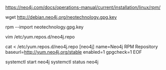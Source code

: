 https://neo4j.com/docs/operations-manual/current/installation/linux/rpm/

wget http://debian.neo4j.org/neotechnology.gpg.key

rpm --import neotechnology.gpg.key

vim /etc/yum.repos.d/neo4j.repo

cat <<EOF>  /etc/yum.repos.d/neo4j.repo
[neo4j]
name=Neo4j RPM Repository
baseurl=http://yum.neo4j.org/stable
enabled=1
gpgcheck=1
EOF


systemctl start neo4j
systemctl status neo4j